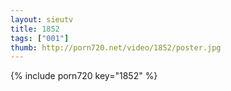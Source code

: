 ```yaml
--- 
layout: sieutv
title: 1852
tags: ["001"]
thumb: http://porn720.net/video/1852/poster.jpg
---
```

{% include porn720 key="1852" %} 
